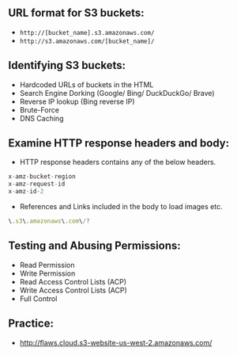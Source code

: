 ## URL format for S3 buckets:
- `http://[bucket_name].s3.amazonaws.com/`
- `http://s3.amazonaws.com/[bucket_name]/`

## Identifying S3 buckets:
- Hardcoded URLs of buckets in the HTML
- Search Engine Dorking (Google/ Bing/ DuckDuckGo/ Brave)
- Reverse IP lookup (Bing reverse IP)
- Brute-Force
- DNS Caching

## Examine HTTP response headers and body:
- HTTP response headers contains any of the below headers.
```javascript
x-amz-bucket-region
x-amz-request-id
x-amz-id-2
```

- References and Links included in the body to load images etc.
```javascript
\.s3\.amazonaws\.com\/?
```

## Testing and Abusing Permissions:
- Read Permission
- Write Permission
- Read Access Control Lists (ACP)
- Write Access Control Lists (ACP)
- Full Control



## Practice:
- http://flaws.cloud.s3-website-us-west-2.amazonaws.com/